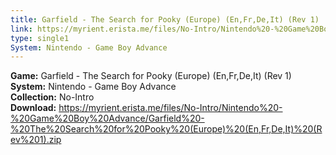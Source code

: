 ```yaml
---
title: Garfield - The Search for Pooky (Europe) (En,Fr,De,It) (Rev 1)
link: https://myrient.erista.me/files/No-Intro/Nintendo%20-%20Game%20Boy%20Advance/Garfield%20-%20The%20Search%20for%20Pooky%20(Europe)%20(En,Fr,De,It)%20(Rev%201).zip
type: single1
System: Nintendo - Game Boy Advance
---
```

<b>Game:</b> Garfield - The Search for Pooky (Europe) (En,Fr,De,It) (Rev 1)<br>
<b>System:</b> Nintendo - Game Boy Advance<br>
<b>Collection:</b> No-Intro<br>
<b>Download:</b> https://myrient.erista.me/files/No-Intro/Nintendo%20-%20Game%20Boy%20Advance/Garfield%20-%20The%20Search%20for%20Pooky%20(Europe)%20(En,Fr,De,It)%20(Rev%201).zip